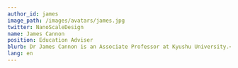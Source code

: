 ```yaml
---
author_id: james
image_path: /images/avatars/james.jpg
twitter: NanoScaleDesign
name: James Cannon
position: Education Adviser
blurb: Dr James Cannon is an Associate Professor at Kyushu University.<br>He is the creator of Challenge Based Active Learning and a founder @ChallengeHub.
lang: en
---
```

